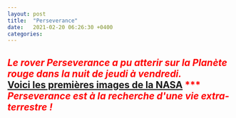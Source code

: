 ```yaml
---
layout: post
title:  "Perseverance"
date:   2021-02-20 06:26:30 +0400
categories: 
---
```



<span style="color: red">***Le rover Perseverance a pu atterir sur la Planète rouge dans la nuit de jeudi à vendredi.***
<br>
<a href="https://www.nasa.gov/press-release/touchdown-nasas-mars-perseverance-rover-safely-lands-on-red-planet" target="_blank">Voici les premières images de la NASA</a> ***</span>
<br/>
<span style="color: red">***Perseverance est à la recherche d'une vie extra-terrestre !***</span>
---
